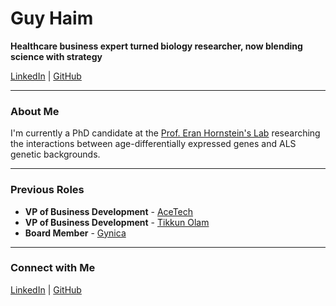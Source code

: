# Guy Haim

**Healthcare business expert turned biology researcher, now blending science with strategy**

[LinkedIn](https://www.linkedin.com/in/guy-haim) | [GitHub](https://github.com/HaimGuy)

---

### About Me
I'm currently a PhD candidate at the [Prof. Eran Hornstein's Lab](https://www.weizmann.ac.il/molgen/hornstein/home) researching the interactions between age-differentially expressed genes and ALS genetic backgrounds.

---

### Previous Roles
- **VP of Business Development** - [AceTech](https://www.acemanan-tech.com/)
- **VP of Business Development** - [Tikkun Olam](https://tikun-olam.org.il/)
- **Board Member** - [Gynica](https://gynica.com/)

---

### Connect with Me
[LinkedIn](https://www.linkedin.com/in/guy-haim) | [GitHub](https://github.com/HaimGuy)
